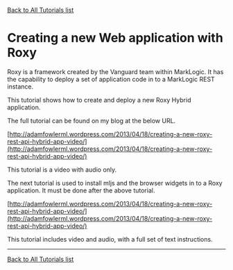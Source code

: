 [Back to All Tutorials list](tutorial-all.html)
# Creating a new Web application with Roxy

Roxy is a framework created by the Vanguard team within MarkLogic. It has the capability to deploy a set of application code in to a MarkLogic REST instance.

This tutorial shows how to create and deploy a new Roxy Hybrid application.

The full tutorial can be found on my blog at the below URL.

[http://adamfowlerml.wordpress.com/2013/04/18/creating-a-new-roxy-rest-api-hybrid-app-video/](http://adamfowlerml.wordpress.com/2013/04/18/creating-a-new-roxy-rest-api-hybrid-app-video/)

This tutorial is a video with audio only.

The next tutorial is used to install mljs and the browser widgets in to a Roxy application. It must be done after the above tutorial.

[http://adamfowlerml.wordpress.com/2013/04/18/creating-a-new-roxy-rest-api-hybrid-app-video/](http://adamfowlerml.wordpress.com/2013/04/18/creating-a-new-roxy-rest-api-hybrid-app-video/)

This tutorial includes video and audio, with a full set of text instructions.

- - - -

[Back to All Tutorials list](tutorial-all.html)